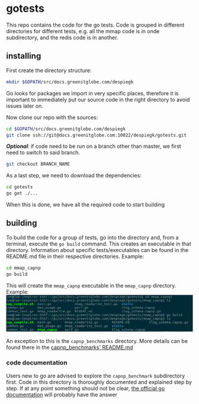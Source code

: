 # gotests

This repo contains the code for the go tests. Code is grouped in different directories
for different tests, e.g. all the mmap code is in onde subdirectory, and the redis code is in another.

## installing

First create the directory structure:
```bash
mkdir $GOPATH/src/docs.greenitglobe.com/despiegk
```

Go looks for packages we import in very specific places, therefore it is important
to immediately put our source code in the right directory to avoid issues later on.

Now clone our repo with the sources:
```bash
cd $GOPATH/src/docs.greenitglobe.com/despiegk
git clone ssh://git@docs.greenitglobe.com:10022/despiegk/gotests.git
```

***Optional***: if code need to be run on a branch other than master, we first need to
switch to said branch.
```bash
git checkout BRANCH_NAME
```

As a last step, we need to download the dependencies:
```bash
cd gotests
go get ./...
```

When this is done, we have all the required code to start building

## building

To build the code for a group of tests, go into the directory and, from a terminal,
execute the `go build` command. This creates an executable in that directory. Information
about specific tests/executables can be found in the README.md file in their respective
directories. Example:

```bash
cd mmap_capnp
go build
```

This will create the `mmap_capnp` executable in the `mmap_capnp` directory.
Example:
![build example](buildexample.png)

An exception to this is the `capnp_benchmarks` directory. More details can be found
there in the [capnp_benchmarks' README.md](capnp_benchmarks/README.md)

### code documentation

Users new to go are advised to explore the `capnp_benchmark` subdirectory first.
Code in this directory is thoroughly documented and explained step by step. If at any
point something should not be clear, [the official go documentation](https://golang.org/doc/effective_go.html)
will probably have the answer
